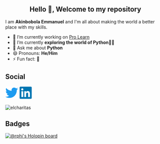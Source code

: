 <h2 align="center">Hello 👋, Welcome to my repository</h2>

<p>I am <b>Akinbobola Emmanuel</b> and I'm all about making the world a better place with my skills.</p>

- 🔭 I’m currently working on [Pro Learn](https://prolearn.onrender.com)
- 🌱 I’m currently **exploring the world of Python**👨‍💻
- 💬 Ask me about **Python**
- 😄 Pronouns: **He/Him**
- ⚡ Fun fact: 🤨


## Social

[<img src='https://raw.githubusercontent.com/devicons/devicon/master/icons/twitter/twitter-original.svg' alt='Akinbobola Emmanuel on Twitter' height='40'>](https://twitter.com/akins_dev)
[<img src='https://raw.githubusercontent.com/devicons/devicon/master/icons/linkedin/linkedin-original.svg' alt='Akinbobola Emmanuel on LinkedIn' height='40'>](https://www.linkedin.com/in/akins-dev/)

<p><img align="center" src="https://streak-stats.demolab.com/?user=akins-dev" alt="elcharitas" /></p>

## Badges

[![@rphi's Holopin board](https://holopin.io/api/user/board?user=emmanuel04)](https://holopin.io/@emmanuel04)
